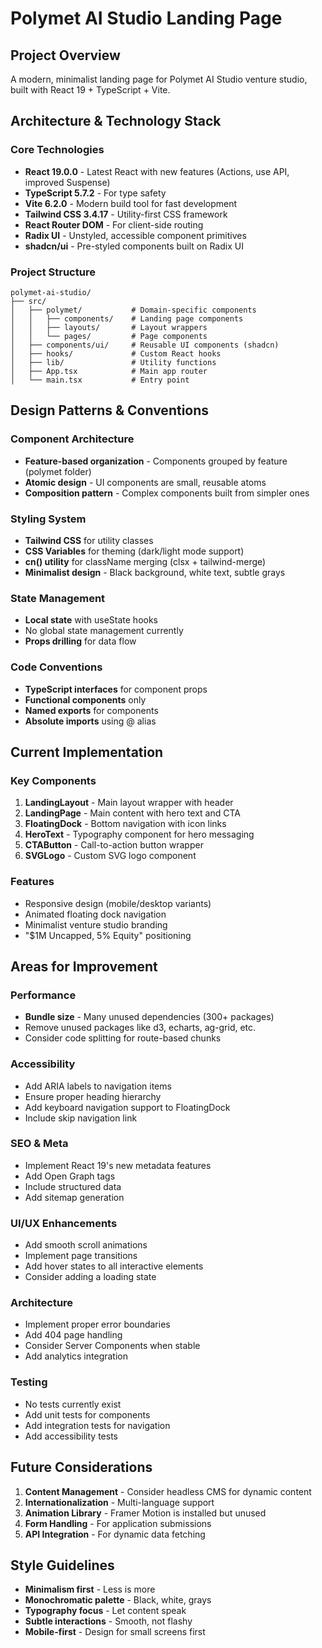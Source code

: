 # Polymet AI Studio Landing Page

## Project Overview
A modern, minimalist landing page for Polymet AI Studio venture studio, built with React 19 + TypeScript + Vite.

## Architecture & Technology Stack

### Core Technologies
- **React 19.0.0** - Latest React with new features (Actions, use API, improved Suspense)
- **TypeScript 5.7.2** - For type safety
- **Vite 6.2.0** - Modern build tool for fast development
- **Tailwind CSS 3.4.17** - Utility-first CSS framework
- **React Router DOM** - For client-side routing
- **Radix UI** - Unstyled, accessible component primitives
- **shadcn/ui** - Pre-styled components built on Radix UI

### Project Structure
```
polymet-ai-studio/
├── src/
│   ├── polymet/           # Domain-specific components
│   │   ├── components/    # Landing page components
│   │   ├── layouts/       # Layout wrappers
│   │   └── pages/         # Page components
│   ├── components/ui/     # Reusable UI components (shadcn)
│   ├── hooks/             # Custom React hooks
│   ├── lib/               # Utility functions
│   ├── App.tsx            # Main app router
│   └── main.tsx           # Entry point
```

## Design Patterns & Conventions

### Component Architecture
- **Feature-based organization** - Components grouped by feature (polymet folder)
- **Atomic design** - UI components are small, reusable atoms
- **Composition pattern** - Complex components built from simpler ones

### Styling System
- **Tailwind CSS** for utility classes
- **CSS Variables** for theming (dark/light mode support)
- **cn() utility** for className merging (clsx + tailwind-merge)
- **Minimalist design** - Black background, white text, subtle grays

### State Management
- **Local state** with useState hooks
- No global state management currently
- **Props drilling** for data flow

### Code Conventions
- **TypeScript interfaces** for component props
- **Functional components** only
- **Named exports** for components
- **Absolute imports** using @ alias

## Current Implementation

### Key Components
1. **LandingLayout** - Main layout wrapper with header
2. **LandingPage** - Main content with hero text and CTA
3. **FloatingDock** - Bottom navigation with icon links
4. **HeroText** - Typography component for hero messaging
5. **CTAButton** - Call-to-action button wrapper
6. **SVGLogo** - Custom SVG logo component

### Features
- Responsive design (mobile/desktop variants)
- Animated floating dock navigation
- Minimalist venture studio branding
- "$1M Uncapped, 5% Equity" positioning

## Areas for Improvement

### Performance
- **Bundle size** - Many unused dependencies (300+ packages)
- Remove unused packages like d3, echarts, ag-grid, etc.
- Consider code splitting for route-based chunks

### Accessibility
- Add ARIA labels to navigation items
- Ensure proper heading hierarchy
- Add keyboard navigation support to FloatingDock
- Include skip navigation link

### SEO & Meta
- Implement React 19's new metadata features
- Add Open Graph tags
- Include structured data
- Add sitemap generation

### UI/UX Enhancements
- Add smooth scroll animations
- Implement page transitions
- Add hover states to all interactive elements
- Consider adding a loading state

### Architecture
- Implement proper error boundaries
- Add 404 page handling
- Consider Server Components when stable
- Add analytics integration

### Testing
- No tests currently exist
- Add unit tests for components
- Add integration tests for navigation
- Add accessibility tests

## Future Considerations
1. **Content Management** - Consider headless CMS for dynamic content
2. **Internationalization** - Multi-language support
3. **Animation Library** - Framer Motion is installed but unused
4. **Form Handling** - For application submissions
5. **API Integration** - For dynamic data fetching

## Style Guidelines
- **Minimalism first** - Less is more
- **Monochromatic palette** - Black, white, grays
- **Typography focus** - Let content speak
- **Subtle interactions** - Smooth, not flashy
- **Mobile-first** - Design for small screens first 
